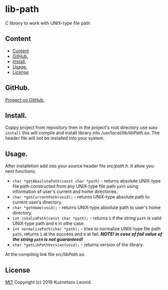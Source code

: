 # lib-path
C library to work with UNIX-type file path

## Content
- [Content](#user-content-content "Conten")
- [GitHub.](#user-content-github "Link to GitHub repository")
- [Install.](#user-content-install "Install")
- [Usage.](#user-content-usege "Usage")
- [License](#user-content-license "License")

## GitHub.
[Progect on GitHub.](https://github.com/kuznetsovlv/lib_path "Link to GitHub repository")

## Install.
Coppy project from repository then in the project's root directory use ```make install``` this will compile and install library into _/usr/local/lib/libPath.so_. The header file will not be installed into your system.

## Usage.
After installetion add into your source header file _src/path.h_. It allow you next functions:

- ```char *getAbsolutePath(const char *path)``` - returns absolute UNIX-type file path constructed from any UNIX-type file path ```path``` using information of user's current and home directories.
- ```char *getCurrentPath(void);``` - returns UNIX-type absolute path to current user's directory.
- ```char *getHome(void);``` - returns UNIX-type absolute path to user's home directory.
- ```int isValidPath(const char *path);``` - returns ```1``` if the string ```path``` is valid UNIX-type path and ```0``` in othe case.
- ```int normalizePath(char *path);``` - tries to normalize UNIX-type file path ```path```, returns ```1``` at the success and ```0``` at fail. ___NOTE! in case of fail value of the string ```path``` is not guaranteed!___
- ```char *getLibPathVersion(void);``` - returns version of the library.

At the compiling link file _src/libPath.so_.

## License
[MIT](./LICENSE "MIT") Copyright (c) 2019 Kuznetsov Leonid.